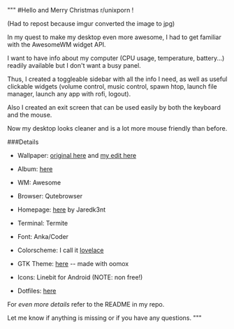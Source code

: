 
"""
#Hello and Merry Christmas r/unixporn !

(Had to repost because imgur converted the image to jpg)

In my quest to make my desktop even more awesome, I had to get familiar with the AwesomeWM widget API.

I want to have info about my computer (CPU usage, temperature, battery...) readily available but I don't want a busy panel.

Thus, I created a toggleable sidebar with all the info I need, as well as useful clickable widgets (volume control, music control, spawn htop, launch file manager, launch any app with rofi, logout).

Also I created an exit screen that can be used easily by both the keyboard and the mouse.

Now my desktop looks cleaner and is a lot more mouse friendly than before.

###Details

* Wallpaper: [original here](https://imgur.com/16ARtWb) and [my edit here](https://imgur.com/OsfFKJ0)

* Album: [here](https://imgur.com/a/RiIvATA)

* WM: Awesome

* Browser: Qutebrowser

* Homepage: [here](https://github.com/Jaredk3nt/homepage) by Jaredk3nt

* Terminal: Termite

* Font: Anka/Coder

* Colorscheme: I call it [lovelace](https://github.com/elenapan/dotfiles/blob/master/.xfiles/lovelace)

* GTK Theme: [here](https://github.com/elenapan/dotfiles/tree/master/misc/gtk) -- made with oomox

* Icons: Linebit for Android (NOTE: non free!)

* Dotfiles: [here](https://github.com/elenapan/dotfiles)

For *even more details* refer to the README in my repo.

Let me know if anything is missing or if you have any questions.
"""
